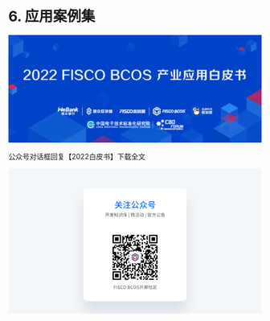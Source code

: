 # 6. 应用案例集

![](../../images/community/wp.png)



公众号对话框回复【2022白皮书】下载全文

![](../../../../2.x/images/community/qr_code1.png)